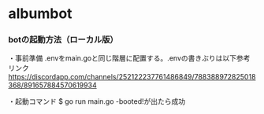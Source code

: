 # albumbot

### botの起動方法（ローカル版）
・事前準備
.envをmain.goと同じ階層に配置する。.envの書きぶりは以下参考リンク
https://discordapp.com/channels/252122237761486849/788388972825018368/891657884570619934

・起動コマンド
$ go run main.go
-booted!が出たら成功
